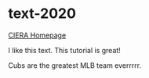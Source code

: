 # text-2020

[CIERA Homepage](https://ciera.northwestern.edu/)

I like this text.  This tutorial is great!

Cubs are the greatest MLB team everrrrr.
